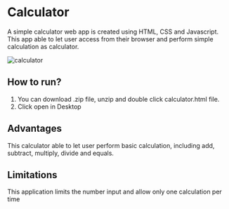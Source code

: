 # Calculator
A simple calculator web app is created using HTML, CSS and Javascript. This app able to let user access from their browser and perform simple calculation as calculator. 

![calculator](https://user-images.githubusercontent.com/22289585/44197843-62c19e80-a172-11e8-8542-430b5d525de7.JPG)

## How to run?
1. You can download .zip file, unzip and double click calculator.html file.
2. Click open in Desktop

## Advantages
This calculator able to let user perform basic calculation, including add, subtract, multiply, divide and equals.

## Limitations
This application limits the number input and allow only one calculation per time

